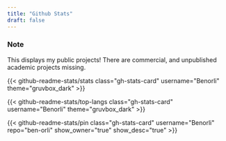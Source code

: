 ```yaml
---
title: "Github Stats"
draft: false
---
```


<!-- markdownlint-disable MD013 -->

### Note

This displays my public projects! There are commercial, and unpublished academic projects missing.

{{< github-readme-stats/stats class="gh-stats-card" username="Benorli" theme="gruvbox_dark" >}}

{{< github-readme-stats/top-langs class="gh-stats-card" username="Benorli" theme="gruvbox_dark" >}}

{{< github-readme-stats/pin class="gh-stats-card" username="Benorli" repo="ben-orli" show_owner="true" show_desc="true" >}}

<!-- markdownlint-disable MD013 -->
